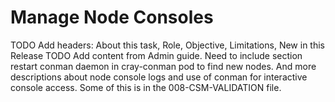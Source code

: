 # Manage Node Consoles

TODO Add headers: About this task, Role, Objective, Limitations, New in this Release
TODO Add content from Admin guide.  Need to include section restart conman daemon in cray-conman pod to find new nodes.  And more descriptions about node console logs and use of conman for interactive console access.  Some of this is in the 008-CSM-VALIDATION file.
